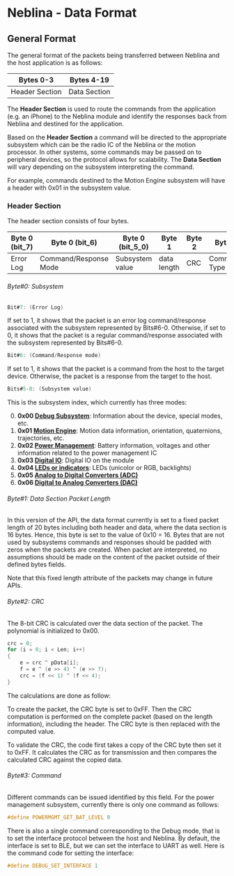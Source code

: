 # Neblina - Data Format

## General Format
The general format of the packets being transferred between Neblina and the host application is as follows:
<!---
```c
Bytes#0-3: Header Section
Bytes#4-19: Data Section
```
-->
| Bytes 0-3      | Bytes 4-19    |
|----------------|---------------|
| Header Section | Data Section  |

The **Header Section** is used to route the commands from the application (e.g. an iPhone) to the Neblina module and identify the responses back from Neblina and destined for the application.

Based on the **Header Section** a command will be directed to the appropriate subsystem which can be the radio IC of the Neblina or the motion processor.  In other systems, some commands may be passed on to peripheral devices, so the protocol allows for scalability.  The **Data Section** will vary depending on the subsystem interpreting the command.

For example, commands destined to the Motion Engine subsystem will have a header with 0x01 in the subsystem value.

### Header Section
The header section consists of four bytes.

|  Byte 0 (bit_7) |    Byte 0 (bit_6)   | Byte 0 (bit_5_0) |  Byte 1   | Byte 2 |   Byte 3   |
|-----------------|---------------------|------------------|-----------|--------|------------|
|    Error Log    |Command/Response Mode| Subsystem value  |data length|  CRC   |Command Type|

###### Byte#0: Subsystem
```c 
Bit#7: (Error Log) 
```
If set to 1, it shows that the packet is an error log command/response associated with the subsystem represented by Bits#6-0. Otherwise, if set to 0, it shows that the packet is a regular command/response associated with the subsystem represented by Bits#6-0.
```c 
Bit#6: (Command/Response mode) 
```
If set to 1, it shows that the packet is a command from the host to the target device. Otherwise, the packet is a response from the target to the host.
```c 
Bits#5-0: (Subsystem value)
```
This is the subsystem index, which currently has three modes: 

0. **0x00 [Debug Subsystem](_debug.md)**: Information about the device, special modes, etc.
1. **0x01 [Motion Engine](_motion_engine.md)**: Motion data information, orientation, quaternions, trajectories, etc.
2. **0x02 [Power Management](_powermanagement.md)**: Battery information, voltages and other information related to the power management IC
3. **0x03 [Digital IO](_digitalio.md)**: Digital IO on the module
4. **0x04 [LEDs or indicators](_led.md)**: LEDs (unicolor or RGB, backlights)
5. **0x05 [Analog to Digital Converters (ADC)](_adc.md)**
6. **0x06 [Digital to Analog Converters (DAC)](_dac.md)**

###### Byte#1: Data Section Packet Length

In this version of the API, the data format currently is set to a fixed packet length of 20 bytes including both header and data, where the data section is 16 bytes. Hence, this byte is set to the value of 0x10 = 16.  Bytes that are not used by subsystems commands and responses should be padded with zeros when the packets are created.  When packet are interpreted, no assumptions should be made on the content of the packet outside of their defined bytes fields.

Note that this fixed length attribute of the packets may change in future APIs.

###### Byte#2: CRC
The 8-bit CRC is calculated over the data section of the packet.  The polynomial is initialized to 0x00.  

```C
crc = 0;
for (i = 0; i < Len; i++)
{
    e = crc ^ pData[i];
    f = e ^ (e >> 4) ^ (e >> 7);
    crc = (f << 1) ^ (f << 4);
}
```    

The calculations are done as follow:

To create the packet, the CRC byte is set to 0xFF.  Then the CRC computation is performed on the complete packet (based on the length information), including the header.  The CRC byte is then replaced with the computed value.

To validate the CRC, the code first takes a copy of the CRC byte then set it to 0xFF.  It calculates the CRC as for transmission and then compares the calculated CRC against the copied data.

###### Byte#3: Command
Different commands can be issued identified by this field. For the power management subsystem, currently there is only one command as follows:
```c 
#define POWERMGMT_GET_BAT_LEVEL 0
```
There is also a single command corresponding to the Debug mode, that is to set the interface protocol between the host and Neblina. By default, the interface is set to BLE, but we can set the interface to UART as well. Here is the command code for setting the interface:
```c 
#define DEBUG_SET_INTERFACE 1
```


